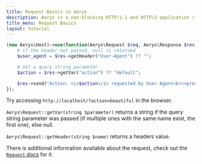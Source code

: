 ```yaml
---
title: Request Basics in Aerys
description: Aerys is a non-blocking HTTP/1.1 and HTTP/2 application / websocket / static file server.
title_menu: Request Basics
layout: tutorial
---
```


```php
(new Aerys\Host)->use(function(Aerys\Request $req, Aerys\Response $res) {
	# if the header not passed, null is returned
	$user_agent = $res->getHeader("User-Agent") ?? "";

	# Get a query string parameter
	$action = $res->getVar("action") ?? "default";

	$res->send("Action: <i>$action</i> requested by User-Agent<br><pre>$user_agent</pre>");
});
```

Try accessing `http://localhost/?action=beautiful` in the browser.

`Aerys\Request::getVar(string $parameter)` returns a string if the query string parameter was passed (if multiple ones with the same name exist, the first one), else null.

`Aerys\Request::getHeader(string $name)` returns a headers value.

There is additional information available about the request, check out the [`Request` docs](../classes/request.md) for it.
